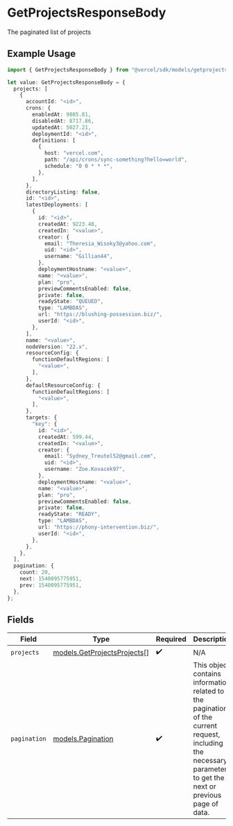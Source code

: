 # GetProjectsResponseBody

The paginated list of projects

## Example Usage

```typescript
import { GetProjectsResponseBody } from "@vercel/sdk/models/getprojectsop.js";

let value: GetProjectsResponseBody = {
  projects: [
    {
      accountId: "<id>",
      crons: {
        enabledAt: 9805.81,
        disabledAt: 8717.86,
        updatedAt: 5027.21,
        deploymentId: "<id>",
        definitions: [
          {
            host: "vercel.com",
            path: "/api/crons/sync-something?hello=world",
            schedule: "0 0 * * *",
          },
        ],
      },
      directoryListing: false,
      id: "<id>",
      latestDeployments: [
        {
          id: "<id>",
          createdAt: 9223.48,
          createdIn: "<value>",
          creator: {
            email: "Theresia_Wisoky3@yahoo.com",
            uid: "<id>",
            username: "Gillian44",
          },
          deploymentHostname: "<value>",
          name: "<value>",
          plan: "pro",
          previewCommentsEnabled: false,
          private: false,
          readyState: "QUEUED",
          type: "LAMBDAS",
          url: "https://blushing-possession.biz/",
          userId: "<id>",
        },
      ],
      name: "<value>",
      nodeVersion: "22.x",
      resourceConfig: {
        functionDefaultRegions: [
          "<value>",
        ],
      },
      defaultResourceConfig: {
        functionDefaultRegions: [
          "<value>",
        ],
      },
      targets: {
        "key": {
          id: "<id>",
          createdAt: 599.44,
          createdIn: "<value>",
          creator: {
            email: "Sydney_Treutel52@gmail.com",
            uid: "<id>",
            username: "Zoe.Kovacek97",
          },
          deploymentHostname: "<value>",
          name: "<value>",
          plan: "pro",
          previewCommentsEnabled: false,
          private: false,
          readyState: "READY",
          type: "LAMBDAS",
          url: "https://phony-intervention.biz/",
          userId: "<id>",
        },
      },
    },
  ],
  pagination: {
    count: 20,
    next: 1540095775951,
    prev: 1540095775951,
  },
};
```

## Fields

| Field                                                                                                                                                           | Type                                                                                                                                                            | Required                                                                                                                                                        | Description                                                                                                                                                     |
| --------------------------------------------------------------------------------------------------------------------------------------------------------------- | --------------------------------------------------------------------------------------------------------------------------------------------------------------- | --------------------------------------------------------------------------------------------------------------------------------------------------------------- | --------------------------------------------------------------------------------------------------------------------------------------------------------------- |
| `projects`                                                                                                                                                      | [models.GetProjectsProjects](../models/getprojectsprojects.md)[]                                                                                                | :heavy_check_mark:                                                                                                                                              | N/A                                                                                                                                                             |
| `pagination`                                                                                                                                                    | [models.Pagination](../models/pagination.md)                                                                                                                    | :heavy_check_mark:                                                                                                                                              | This object contains information related to the pagination of the current request, including the necessary parameters to get the next or previous page of data. |